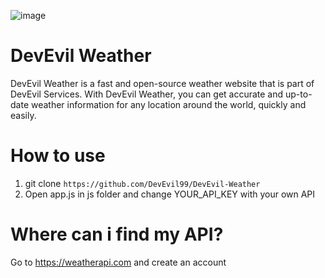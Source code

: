 ![image](https://user-images.githubusercontent.com/73029696/221398318-4e5b943b-93f3-4af7-b6ef-026e320f3d74.png)

# DevEvil Weather
DevEvil Weather is a fast and open-source weather website that is part of DevEvil Services. With DevEvil Weather, you can get accurate and up-to-date weather information for any location around the world, quickly and easily.
# How to use 
1. git clone ``https://github.com/DevEvil99/DevEvil-Weather``
2. Open app.js in js folder and change YOUR_API_KEY with your own API
# Where can i find my API?
Go to https://weatherapi.com and create an account
